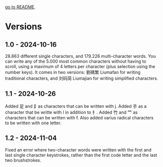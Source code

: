 [go to README](../README.md).

# Versions

## 1.0 - 2024-10-16

28.863 different single characters, and 179.226 multi-character words.
You can write any of the 5.000 most common characters without having to scroll,
using a maximum of 4 letters per character (plus selection using the number keys).
It comes in two versions:
劉碼繁 Liumafan for writing traditional characters, and
刘码简 Liumajian for writing simplified characters.

## 1.1 - 2024-10-26

Added 足 and ⻊as characters that can be written with j.
Added 手 as a character that be writte with l in addition to 扌.
Added 竹 and ⺮ as characters that can be written with f.
Also added varius radical characters to be written with one letter.

## 1.2 - 2024-11-04

Fixed an error where two-character words were written with the first and last 
single character keystrokes, rather than the first code letter and the last two brushstrokes.